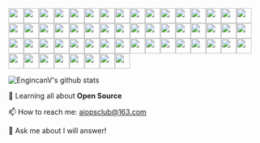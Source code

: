 <img src="https://github.com/TheDudeThatCode/TheDudeThatCode/blob/master/Assets/Mario_Hello_Big.gif" width="30px"><img src="https://github.com/TheDudeThatCode/TheDudeThatCode/blob/master/Assets/Mario_Hello_Big.gif" width="30px"><img src="https://github.com/TheDudeThatCode/TheDudeThatCode/blob/master/Assets/Mario_Hello_Big.gif" width="30px"><img src="https://github.com/TheDudeThatCode/TheDudeThatCode/blob/master/Assets/Mario_Hello_Big.gif" width="30px"><img src="https://github.com/TheDudeThatCode/TheDudeThatCode/blob/master/Assets/Mario_Hello_Big.gif" width="30px"><img src="https://github.com/TheDudeThatCode/TheDudeThatCode/blob/master/Assets/Mario_Hello_Big.gif" width="30px"><img src="https://github.com/TheDudeThatCode/TheDudeThatCode/blob/master/Assets/Mario_Hello_Big.gif" width="30px"><img src="https://github.com/TheDudeThatCode/TheDudeThatCode/blob/master/Assets/Mario_Hello_Big.gif" width="30px"><img src="https://github.com/TheDudeThatCode/TheDudeThatCode/blob/master/Assets/Mario_Hello_Big.gif" width="30px"><img src="https://github.com/TheDudeThatCode/TheDudeThatCode/blob/master/Assets/Mario_Hello_Big.gif" width="30px"><img src="https://github.com/TheDudeThatCode/TheDudeThatCode/blob/master/Assets/Mario_Hello_Big.gif" width="30px"><img src="https://github.com/TheDudeThatCode/TheDudeThatCode/blob/master/Assets/Mario_Hello_Big.gif" width="30px"><img src="https://github.com/TheDudeThatCode/TheDudeThatCode/blob/master/Assets/Mario_Hello_Big.gif" width="30px"><img src="https://github.com/TheDudeThatCode/TheDudeThatCode/blob/master/Assets/Mario_Hello_Big.gif" width="30px"><img src="https://github.com/TheDudeThatCode/TheDudeThatCode/blob/master/Assets/Mario_Hello_Big.gif" width="30px"><img src="https://github.com/TheDudeThatCode/TheDudeThatCode/blob/master/Assets/Mario_Hello_Big.gif" width="30px"><img src="https://github.com/TheDudeThatCode/TheDudeThatCode/blob/master/Assets/Mario_Hello_Big.gif" width="30px"><img src="https://github.com/TheDudeThatCode/TheDudeThatCode/blob/master/Assets/Mario_Hello_Big.gif" width="30px"><img src="https://github.com/TheDudeThatCode/TheDudeThatCode/blob/master/Assets/Mario_Hello_Big.gif" width="30px"><img src="https://github.com/TheDudeThatCode/TheDudeThatCode/blob/master/Assets/Mario_Hello_Big.gif" width="30px"><img src="https://github.com/TheDudeThatCode/TheDudeThatCode/blob/master/Assets/Mario_Hello_Big.gif" width="30px"><img src="https://github.com/TheDudeThatCode/TheDudeThatCode/blob/master/Assets/Mario_Hello_Big.gif" width="30px"><img src="https://github.com/TheDudeThatCode/TheDudeThatCode/blob/master/Assets/Mario_Hello_Big.gif" width="30px"><img src="https://github.com/TheDudeThatCode/TheDudeThatCode/blob/master/Assets/Mario_Hello_Big.gif" width="30px"><img src="https://github.com/TheDudeThatCode/TheDudeThatCode/blob/master/Assets/Mario_Hello_Big.gif" width="30px"><img src="https://github.com/TheDudeThatCode/TheDudeThatCode/blob/master/Assets/Mario_Hello_Big.gif" width="30px"><img src="https://github.com/TheDudeThatCode/TheDudeThatCode/blob/master/Assets/Mario_Hello_Big.gif" width="30px"><img src="https://github.com/TheDudeThatCode/TheDudeThatCode/blob/master/Assets/Mario_Hello_Big.gif" width="30px"><img src="https://github.com/TheDudeThatCode/TheDudeThatCode/blob/master/Assets/Mario_Hello_Big.gif" width="30px"><img src="https://github.com/TheDudeThatCode/TheDudeThatCode/blob/master/Assets/Mario_Hello_Big.gif" width="30px"><img src="https://github.com/TheDudeThatCode/TheDudeThatCode/blob/master/Assets/Mario_Hello_Big.gif" width="30px"><img src="https://github.com/TheDudeThatCode/TheDudeThatCode/blob/master/Assets/Mario_Hello_Big.gif" width="30px"><img src="https://github.com/TheDudeThatCode/TheDudeThatCode/blob/master/Assets/Mario_Hello_Big.gif" width="30px"><img src="https://github.com/TheDudeThatCode/TheDudeThatCode/blob/master/Assets/Mario_Hello_Big.gif" width="30px"><img src="https://github.com/TheDudeThatCode/TheDudeThatCode/blob/master/Assets/Mario_Hello_Big.gif" width="30px"><img src="https://github.com/TheDudeThatCode/TheDudeThatCode/blob/master/Assets/Mario_Hello_Big.gif" width="30px"><img src="https://github.com/TheDudeThatCode/TheDudeThatCode/blob/master/Assets/Mario_Hello_Big.gif" width="30px"><img src="https://github.com/TheDudeThatCode/TheDudeThatCode/blob/master/Assets/Mario_Hello_Big.gif" width="30px"><img src="https://github.com/TheDudeThatCode/TheDudeThatCode/blob/master/Assets/Mario_Hello_Big.gif" width="30px"><img src="https://github.com/TheDudeThatCode/TheDudeThatCode/blob/master/Assets/Mario_Hello_Big.gif" width="30px"><img src="https://github.com/TheDudeThatCode/TheDudeThatCode/blob/master/Assets/Mario_Hello_Big.gif" width="30px"><img src="https://github.com/TheDudeThatCode/TheDudeThatCode/blob/master/Assets/Mario_Hello_Big.gif" width="30px"><img src="https://github.com/TheDudeThatCode/TheDudeThatCode/blob/master/Assets/Mario_Hello_Big.gif" width="30px"><img src="https://github.com/TheDudeThatCode/TheDudeThatCode/blob/master/Assets/Mario_Hello_Big.gif" width="30px"><img src="https://github.com/TheDudeThatCode/TheDudeThatCode/blob/master/Assets/Mario_Hello_Big.gif" width="30px"><img src="https://github.com/TheDudeThatCode/TheDudeThatCode/blob/master/Assets/Mario_Hello_Big.gif" width="30px"><img src="https://github.com/TheDudeThatCode/TheDudeThatCode/blob/master/Assets/Mario_Hello_Big.gif" width="30px"><img src="https://github.com/TheDudeThatCode/TheDudeThatCode/blob/master/Assets/Mario_Hello_Big.gif" width="30px"><img src="https://github.com/TheDudeThatCode/TheDudeThatCode/blob/master/Assets/Mario_Hello_Big.gif" width="30px"><img src="https://github.com/TheDudeThatCode/TheDudeThatCode/blob/master/Assets/Mario_Hello_Big.gif" width="30px"><img src="https://github.com/TheDudeThatCode/TheDudeThatCode/blob/master/Assets/Mario_Hello_Big.gif" width="30px"><img src="https://github.com/TheDudeThatCode/TheDudeThatCode/blob/master/Assets/Mario_Hello_Big.gif" width="30px"><img src="https://github.com/TheDudeThatCode/TheDudeThatCode/blob/master/Assets/Mario_Hello_Big.gif" width="30px"><img src="https://github.com/TheDudeThatCode/TheDudeThatCode/blob/master/Assets/Mario_Hello_Big.gif" width="30px"><img src="https://github.com/TheDudeThatCode/TheDudeThatCode/blob/master/Assets/Mario_Hello_Big.gif" width="30px"><img src="https://github.com/TheDudeThatCode/TheDudeThatCode/blob/master/Assets/Mario_Hello_Big.gif" width="30px">

![EngincanV's github stats](https://github-readme-stats.vercel.app/api?username=yxxhero&show_icons=true&line_height=30)

🌱 Learning all about **Open Source**

📫 How to reach me: aiopsclub@163.com

💬 Ask me about I will answer!
<!--
**yxxhero/yxxhero** is a ✨ _special_ ✨ repository because its `README.md` (this file) appears on your GitHub profile.

Here are some ideas to get you started:

- 🔭 I’m currently working on ...
- 🌱 I’m currently learning ...
- 👯 I’m looking to collaborate on ...
- 🤔 I’m looking for help with ...
- 💬 Ask me about ...
- 📫 How to reach me: ...
- 😄 Pronouns: ...
- ⚡ Fun fact: ...
-->
